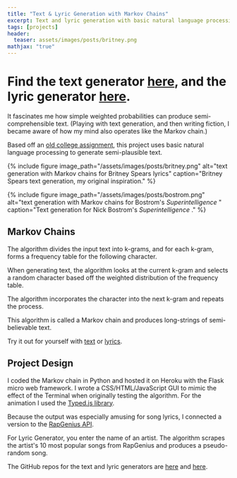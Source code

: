 ```yaml
---
title: "Text & Lyric Generation with Markov Chains" 
excerpt: Text and lyric generation with basic natural language processing.
tags: [projects]
header:
  teaser: assets/images/posts/britney.png
mathjax: "true"
---
```



# Find the text generator [here](https://generatetext.herokuapp.com/), and the lyric generator [here](https://generatelyrics.herokuapp.com/). 

It fascinates me how simple weighted probabilities can produce semi-comprehensible text. (Playing with text generation, and then writing fiction, I became aware of how my mind also operates like the Markov chain.)

Based off an [old college assignment](https://www.cs.princeton.edu/courses/archive/fall15/cos126/assignments/markov.html), this project uses basic natural language processing to generate semi-plausible text.

{% include figure image_path="/assets/images/posts/britney.png" alt="text generation with Markov chains for Britney Spears lyrics" caption="Britney Spears text generation, my original inspiration." %}

{% include figure image_path="/assets/images/posts/bostrom.png" alt="text generation with Markov chains for Bostrom's <i> Superintelligence </i>" caption="Text generation for Nick Bostrom's <i> Superintelligence </i>." %}


## Markov Chains

The algorithm divides the input text into k-grams, and for each k-gram, forms a frequency table for the following character.

When generating text, the algorithm looks at the current k-gram and selects a random character based off the weighted distribution of the frequency table.

The algorithm incorporates the character into the next k-gram and repeats the process.

This algorithm is called a Markov chain and produces long-strings of semi-believable text.

Try it out for yourself with [text](https://generatetext.herokuapp.com/) or [lyrics](https://generatelyrics.herokuapp.com/).


## Project Design

I coded the Markov chain in Python and hosted it on Heroku with the Flask micro web framework. I wrote a CSS/HTML/JavaScript GUI to mimic the effect of the Terminal when originally testing the algorithm. For the animation I used the [Typed.js library](https://github.com/mattboldt/typed.js/).

Because the output was especially amusing for song lyrics, I connected a version to the [RapGenius API](https://genius.com/developers).

For Lyric Generator, you enter the name of an artist. The algorithm scrapes the artist's 10 most popular songs from RapGenius and produces a pseudo-random song.

The GitHub repos for the text and lyric generators are [here](https://github.com/soniajoseph/MarkovLyric) and [here](https://github.com/soniajoseph/MarkovLyric2).

